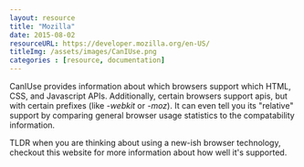 ```yaml
---
layout: resource
title: "Mozilla"
date: 2015-08-02
resourceURL: https://developer.mozilla.org/en-US/
titleImg: /assets/images/CanIUse.png
categories : [resource, documentation] 
---
```


CanIUse provides information about which browsers support which HTML, CSS, and Javascript APIs. Additionally, certain browsers support apis, but with certain prefixes (like *-webkit* or *-moz*). It can even tell you its "relative" support by comparing general browser usage statistics to the compatability information.
    
TLDR when you are thinking about using a new-ish browser technology, checkout this website for more information about how well it's supported.